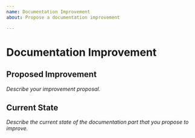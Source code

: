 ```yaml
---
name: Documentation Improvement
about: Propose a documentation improvement

---
```


# Documentation Improvement

## Proposed Improvement
_Describe your improvement proposal._

## Current State
_Describe the current state of the documentation part that you propose to improve._
